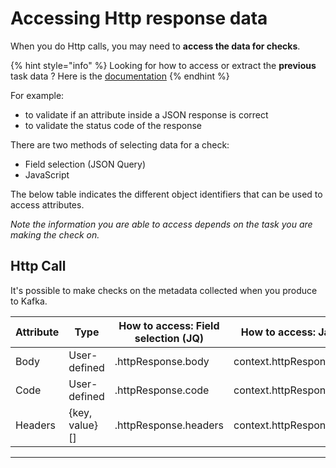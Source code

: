 # Accessing Http response data

When you do Http calls, you may need to **access the data for checks**.&#x20;

{% hint style="info" %}
Looking for how to access or extract the **previous** task data ? Here is the [documentation](../chaining-tasks.md#accessing-the-output)
{% endhint %}

For example:

* to validate if an attribute inside a JSON response is correct
* to validate the status code of the response

There are two methods of selecting data for a check:

* Field selection (JSON Query)
* JavaScript

The below table indicates the different object identifiers that can be used to access attributes.

_Note the information you are able to access depends on the task you are making the check on._

## Http Call

It's possible to make checks on the metadata collected when you produce to Kafka.

| Attribute | Type            | How to access: Field selection (JQ) | How to access: JavaScript    |
| --------- | --------------- | ----------------------------------- | ---------------------------- |
| Body      | User-defined    | .httpResponse.body                  | context.httpResponse.body    |
| Code      | User-defined    | .httpResponse.code                  | context.httpResponse.code    |
| Headers   | {key, value}\[] | .httpResponse.headers               | context.httpResponse.headers |



****

